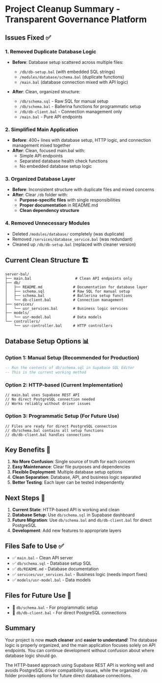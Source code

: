 # Project Cleanup Summary - Transparent Governance Platform

## Issues Fixed ✅

### 1. **Removed Duplicate Database Logic**
- **Before**: Database setup scattered across multiple files:
  - `/db/db-setup.bal` (with embedded SQL strings)
  - `/modules/database/schema.bal` (duplicate functions)
  - `/main.bal` (database connection mixed with API logic)
  
- **After**: Clean, organized structure:
  - `/db/schema.sql` - Raw SQL for manual setup
  - `/db/schema.bal` - Ballerina functions for programmatic setup
  - `/db/db-client.bal` - Connection management only
  - `/main.bal` - Pure API endpoints

### 2. **Simplified Main Application**
- **Before**: 400+ lines with database setup, HTTP logic, and connection management mixed together
- **After**: Clean, focused main.bal with:
  - Simple API endpoints
  - Separated database health check functions
  - No embedded database setup logic

### 3. **Organized Database Layer**
- **Before**: Inconsistent structure with duplicate files and mixed concerns
- **After**: Clear `/db` folder with:
  - **Purpose-specific files** with single responsibilities
  - **Proper documentation** in README.md
  - **Clean dependency structure**

### 4. **Removed Unnecessary Modules**
- Deleted `/modules/database/` completely (was duplicate)
- Removed `/services/database_service.bal` (was redundant)
- Cleaned up `/db/db-setup.bal` (replaced with cleaner version)

## Current Clean Structure 🏗️

```
server-bal/
├── main.bal                    # Clean API endpoints only
├── db/
│   ├── README.md              # Documentation for database layer
│   ├── schema.sql             # Raw SQL for manual setup
│   ├── schema.bal             # Ballerina setup functions
│   └── db-client.bal          # Connection management
├── services/
│   └── usr_services.bal       # Business logic services
├── models/
│   └── usr-model.bal          # Data models
└── controllers/
    └── usr-controller.bal     # HTTP controllers
```

## Database Setup Options 📊

### Option 1: Manual Setup (Recommended for Production)
```sql
-- Run the contents of db/schema.sql in Supabase SQL Editor
-- This is the current working method
```

### Option 2: HTTP-based (Current Implementation)
```ballerina
// main.bal uses Supabase REST API
// No direct PostgreSQL connection needed
// Works reliably without driver issues
```

### Option 3: Programmatic Setup (For Future Use)
```ballerina
// Files are ready for direct PostgreSQL connection
// db/schema.bal contains all setup functions
// db/db-client.bal handles connections
```

## Key Benefits 🎯

1. **No More Confusion**: Single source of truth for each concern
2. **Easy Maintenance**: Clear file purposes and dependencies
3. **Flexible Deployment**: Multiple database setup options
4. **Clean Separation**: Database, API, and business logic separated
5. **Better Testing**: Each layer can be tested independently

## Next Steps 🚀

1. **Current State**: HTTP-based API is working and clean
2. **Database Setup**: Use `db/schema.sql` in Supabase dashboard
3. **Future Migration**: Use `db/schema.bal` and `db/db-client.bal` for direct PostgreSQL
4. **Development**: Add new features to appropriate layers

## Files Safe to Use ✅

- ✅ `main.bal` - Clean API server
- ✅ `db/schema.sql` - Database setup SQL
- ✅ `db/README.md` - Database documentation
- ✅ `services/usr_services.bal` - Business logic (needs import fixes)
- ✅ `models/usr-model.bal` - Data models

## Files for Future Use 🔮

- 🔮 `db/schema.bal` - For programmatic setup
- 🔮 `db/db-client.bal` - For direct PostgreSQL connections

## Summary

Your project is now **much cleaner** and **easier to understand**! The database logic is properly organized, and the main application focuses solely on API endpoints. You can continue development without confusion about where database logic should go.

The HTTP-based approach using Supabase REST API is working well and avoids PostgreSQL driver compatibility issues, while the organized `/db` folder provides options for future direct database connections.
